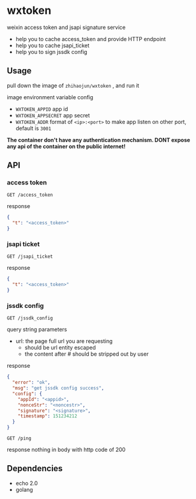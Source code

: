 # wxtoken

weixin access token and jsapi signature service

* help you to cache access_token and provide HTTP endpoint
* help you to cache jsapi_ticket
* help you to sign jssdk config



## Usage

pull down the image of `zhihaojun/wxtoken` , and run it

image environment variable config

* `WXTOKEN_APPID` app id
* `WXTOKEN_APPSECRET` app secret
* `WXTOKEN_ADDR` format of `<ip>:<port>` to make app listen on other port, default is `3001`



**The container don't have any authentication mechanism. DONT expose any api of the container on the public internet!** 



## API
### access token

`GET /access_token `

response

```json
{
  "t": "<access_token>"
}
```


### jsapi ticket

`GET /jsapi_ticket`

response

```json
{
  "t": "<access_token>"
}
```

### jssdk config

`GET /jssdk_config`

query string parameters

* url: the page full url you are requesting
  * should be url entity escaped
  * the content after # should be stripped out by user

response

```json
{
  "error": "ok",
  "msg": "get jssdk config success",
  "config": {
    "appId": "<appid>",
	"nonceStr": "<noncestr>",
	"signature": "<signature>",
	"timestamp": 151234212
  }
}
```



`GET /ping`

response nothing in body with http code of 200



## Dependencies

* echo 2.0
* golang

